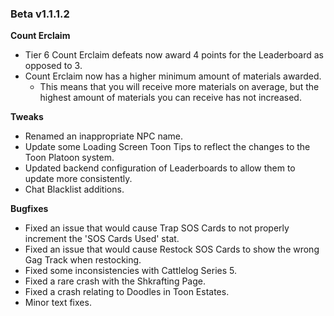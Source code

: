 ### Beta v1.1.1.2

**Count Erclaim**
- Tier 6 Count Erclaim defeats now award 4 points for the Leaderboard as opposed to 3.
- Count Erclaim now has a higher minimum amount of materials awarded.
  - This means that you will receive more materials on average, but the highest amount of materials you can receive has not increased.

**Tweaks**
- Renamed an inappropriate NPC name.
- Update some Loading Screen Toon Tips to reflect the changes to the Toon Platoon system.
- Updated backend configuration of Leaderboards to allow them to update more consistently.
- Chat Blacklist additions.

**Bugfixes**
- Fixed an issue that would cause Trap SOS Cards to not properly increment the 'SOS Cards Used' stat.
- Fixed an issue that would cause Restock SOS Cards to show the wrong Gag Track when restocking.
- Fixed some inconsistencies with Cattlelog Series 5.
- Fixed a rare crash with the Shkrafting Page.
- Fixed a crash relating to Doodles in Toon Estates.
- Minor text fixes.